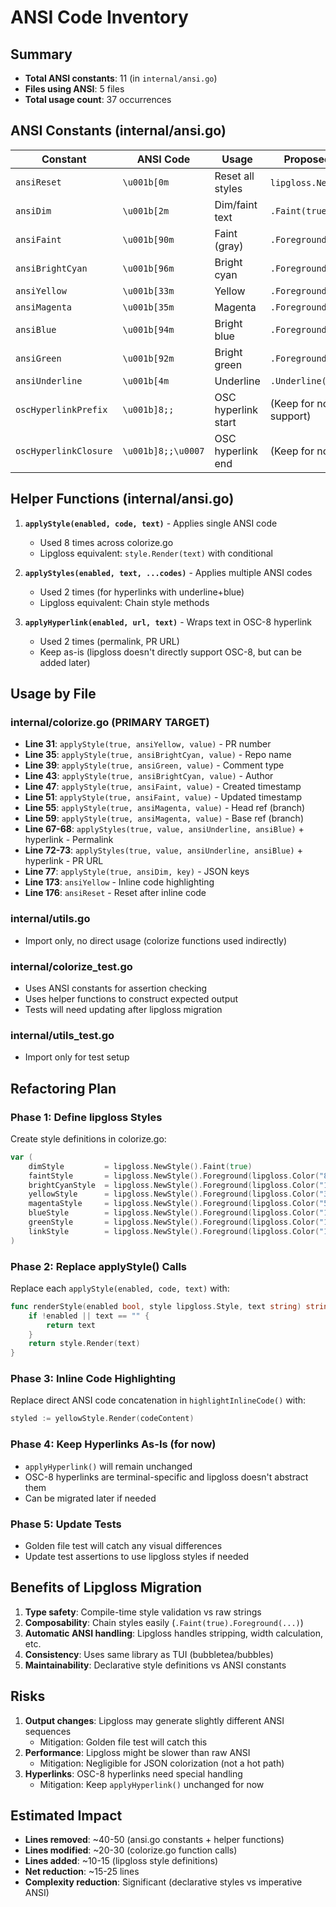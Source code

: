 # ANSI Code Inventory

## Summary
- **Total ANSI constants**: 11 (in `internal/ansi.go`)
- **Files using ANSI**: 5 files
- **Total usage count**: 37 occurrences

## ANSI Constants (internal/ansi.go)

| Constant | ANSI Code | Usage | Proposed lipgloss Equivalent |
|----------|-----------|-------|------------------------------|
| `ansiReset` | `\u001b[0m` | Reset all styles | `lipgloss.NewStyle()` (implicit) |
| `ansiDim` | `\u001b[2m` | Dim/faint text | `.Faint(true)` |
| `ansiFaint` | `\u001b[90m` | Faint (gray) | `.Foreground(lipgloss.Color("8"))` |
| `ansiBrightCyan` | `\u001b[96m` | Bright cyan | `.Foreground(lipgloss.Color("14"))` |
| `ansiYellow` | `\u001b[33m` | Yellow | `.Foreground(lipgloss.Color("3"))` |
| `ansiMagenta` | `\u001b[35m` | Magenta | `.Foreground(lipgloss.Color("5"))` |
| `ansiBlue` | `\u001b[94m` | Bright blue | `.Foreground(lipgloss.Color("12"))` |
| `ansiGreen` | `\u001b[92m` | Bright green | `.Foreground(lipgloss.Color("10"))` |
| `ansiUnderline` | `\u001b[4m` | Underline | `.Underline(true)` |
| `oscHyperlinkPrefix` | `\u001b]8;;` | OSC hyperlink start | (Keep for now - lipgloss may not support) |
| `oscHyperlinkClosure` | `\u001b]8;;\u0007` | OSC hyperlink end | (Keep for now) |

## Helper Functions (internal/ansi.go)

1. **`applyStyle(enabled, code, text)`** - Applies single ANSI code
   - Used 8 times across colorize.go
   - Lipgloss equivalent: `style.Render(text)` with conditional

2. **`applyStyles(enabled, text, ...codes)`** - Applies multiple ANSI codes
   - Used 2 times (for hyperlinks with underline+blue)
   - Lipgloss equivalent: Chain style methods

3. **`applyHyperlink(enabled, url, text)`** - Wraps text in OSC-8 hyperlink
   - Used 2 times (permalink, PR URL)
   - Keep as-is (lipgloss doesn't directly support OSC-8, but can be added later)

## Usage by File

### internal/colorize.go (PRIMARY TARGET)
- **Line 31**: `applyStyle(true, ansiYellow, value)` - PR number
- **Line 35**: `applyStyle(true, ansiBrightCyan, value)` - Repo name
- **Line 39**: `applyStyle(true, ansiGreen, value)` - Comment type
- **Line 43**: `applyStyle(true, ansiBrightCyan, value)` - Author
- **Line 47**: `applyStyle(true, ansiFaint, value)` - Created timestamp
- **Line 51**: `applyStyle(true, ansiFaint, value)` - Updated timestamp
- **Line 55**: `applyStyle(true, ansiMagenta, value)` - Head ref (branch)
- **Line 59**: `applyStyle(true, ansiMagenta, value)` - Base ref (branch)
- **Line 67-68**: `applyStyles(true, value, ansiUnderline, ansiBlue)` + hyperlink - Permalink
- **Line 72-73**: `applyStyles(true, value, ansiUnderline, ansiBlue)` + hyperlink - PR URL
- **Line 77**: `applyStyle(true, ansiDim, key)` - JSON keys
- **Line 173**: `ansiYellow` - Inline code highlighting
- **Line 176**: `ansiReset` - Reset after inline code

### internal/utils.go
- Import only, no direct usage (colorize functions used indirectly)

### internal/colorize_test.go
- Uses ANSI constants for assertion checking
- Uses helper functions to construct expected output
- Tests will need updating after lipgloss migration

### internal/utils_test.go
- Import only for test setup

## Refactoring Plan

### Phase 1: Define lipgloss Styles
Create style definitions in colorize.go:
```go
var (
    dimStyle         = lipgloss.NewStyle().Faint(true)
    faintStyle       = lipgloss.NewStyle().Foreground(lipgloss.Color("8"))
    brightCyanStyle  = lipgloss.NewStyle().Foreground(lipgloss.Color("14"))
    yellowStyle      = lipgloss.NewStyle().Foreground(lipgloss.Color("3"))
    magentaStyle     = lipgloss.NewStyle().Foreground(lipgloss.Color("5"))
    blueStyle        = lipgloss.NewStyle().Foreground(lipgloss.Color("12"))
    greenStyle       = lipgloss.NewStyle().Foreground(lipgloss.Color("10"))
    linkStyle        = lipgloss.NewStyle().Foreground(lipgloss.Color("12")).Underline(true)
)
```

### Phase 2: Replace applyStyle() Calls
Replace each `applyStyle(enabled, code, text)` with:
```go
func renderStyle(enabled bool, style lipgloss.Style, text string) string {
    if !enabled || text == "" {
        return text
    }
    return style.Render(text)
}
```

### Phase 3: Inline Code Highlighting
Replace direct ANSI code concatenation in `highlightInlineCode()` with:
```go
styled := yellowStyle.Render(codeContent)
```

### Phase 4: Keep Hyperlinks As-Is (for now)
- `applyHyperlink()` will remain unchanged
- OSC-8 hyperlinks are terminal-specific and lipgloss doesn't abstract them
- Can be migrated later if needed

### Phase 5: Update Tests
- Golden file test will catch any visual differences
- Update test assertions to use lipgloss styles if needed

## Benefits of Lipgloss Migration

1. **Type safety**: Compile-time style validation vs raw strings
2. **Composability**: Chain styles easily (`.Faint(true).Foreground(...)`)
3. **Automatic ANSI handling**: Lipgloss handles stripping, width calculation, etc.
4. **Consistency**: Uses same library as TUI (bubbletea/bubbles)
5. **Maintainability**: Declarative style definitions vs ANSI constants

## Risks

1. **Output changes**: Lipgloss may generate slightly different ANSI sequences
   - Mitigation: Golden file test will catch this
2. **Performance**: Lipgloss might be slower than raw ANSI
   - Mitigation: Negligible for JSON colorization (not a hot path)
3. **Hyperlinks**: OSC-8 hyperlinks need special handling
   - Mitigation: Keep `applyHyperlink()` unchanged for now

## Estimated Impact

- **Lines removed**: ~40-50 (ansi.go constants + helper functions)
- **Lines modified**: ~20-30 (colorize.go function calls)
- **Lines added**: ~10-15 (lipgloss style definitions)
- **Net reduction**: ~15-25 lines
- **Complexity reduction**: Significant (declarative styles vs imperative ANSI)
